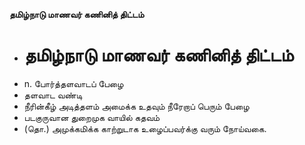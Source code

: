 **தமிழ்நாடு மாணவர் கணினித் திட்டம்**
- # தமிழ்நாடு மாணவர் கணினித் திட்டம்
- n. போர்த்தளவாடப் பேழை
- தளவாட வண்டி
- நீரின்கீழ் அடித்தளம் அமைக்க உதவும் நீரேறாப் பெரும் பேழை
- படகுருவான துறைமுக வாயில் கதவம்
- (தொ.) அமுக்கமிக்க காற்றுடாக உழைப்பவர்க்கு வரும் நோய்வகை.

